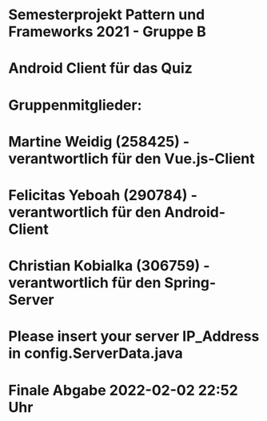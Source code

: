 # Semesterprojekt Pattern und Frameworks 2021 - Gruppe B
#
# Android Client für das Quiz
#
# Gruppenmitglieder:
# Martine Weidig (258425) - verantwortlich für den Vue.js-Client
# Felicitas Yeboah (290784) - verantwortlich für den Android-Client
# Christian Kobialka (306759) - verantwortlich für den Spring-Server
#
# Please insert your server IP_Address in config.ServerData.java
#
#  Finale Abgabe 2022-02-02 22:52 Uhr

